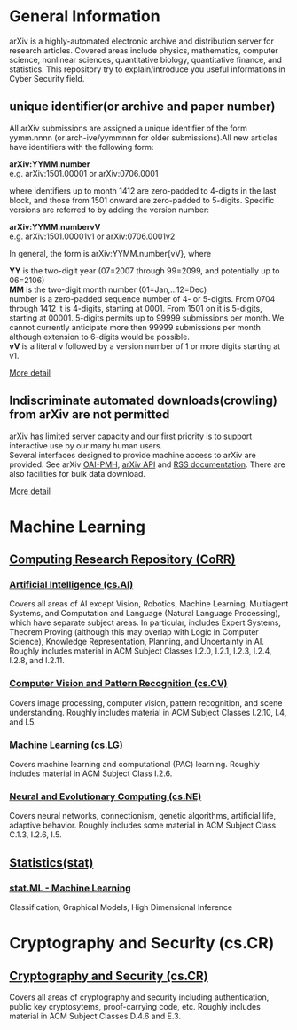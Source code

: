 
# General Information
arXiv is a highly-automated electronic archive and distribution server for research articles. Covered areas include physics, mathematics, computer science, nonlinear sciences, quantitative biology, quantitative finance, and statistics.
This repository try to explain/introduce you useful informations in Cyber Security field.
## unique identifier(or archive and paper number)
All arXiv submissions are assigned a unique identifier of the form yymm.nnnn (or arch-ive/yymmnnn for older submissions).All new articles have identifiers with the following form:

**arXiv:YYMM.number**  
e.g. arXiv:1501.00001 or arXiv:0706.0001

where identifiers up to month 1412 are zero-padded to 4-digits in the last block, and those from 1501 onward are zero-padded to 5-digits. Specific versions are referred to by adding the version number:

**arXiv:YYMM.numbervV**  
e.g. arXiv:1501.00001v1 or arXiv:0706.0001v2

In general, the form is arXiv:YYMM.number{vV}, where

**YY** is the two-digit year (07=2007 through 99=2099, and potentially up to 06=2106)  
**MM** is the two-digit month number (01=Jan,...12=Dec)  
number is a zero-padded sequence number of 4- or 5-digits. From 0704 through 1412 it is 4-digits, starting at 0001. From 1501 on it is 5-digits, starting at 00001. 5-digits permits up to 99999 submissions per month. We cannot currently anticipate more then 99999 submissions per month although extension to 6-digits would be possible.  
**vV** is a literal v followed by a version number of 1 or more digits starting at v1.

[More detail](https://arxiv.org/help/arxiv_identifier)

## Indiscriminate automated downloads(crowling) from arXiv are not permitted
arXiv has limited server capacity and our first priority is to support interactive use by our many human users.  
Several interfaces designed to provide machine access to arXiv are provided. See arXiv [OAI-PMH](https://arxiv.org/help/oa), [arXiv API](https://arxiv.org/help/api/index) and [RSS documentation](https://arxiv.org/help/rss). There are also facilities for bulk data download.

[More detail](https://arxiv.org/help/robots)

# Machine Learning
## [Computing Research Repository (CoRR)](https://arxiv.org/corr/home)
### [Artificial Intelligence (cs.AI)](https://arxiv.org/list/cs.AI/recent)
Covers all areas of AI except Vision, Robotics, Machine Learning, Multiagent Systems, and Computation and Language (Natural Language Processing), which have separate subject areas. In particular, includes Expert Systems, Theorem Proving (although this may overlap with Logic in Computer Science), Knowledge Representation, Planning, and Uncertainty in AI. Roughly includes material in ACM Subject Classes I.2.0, I.2.1, I.2.3, I.2.4, I.2.8, and I.2.11.
### [Computer Vision and Pattern Recognition (cs.CV)](https://arxiv.org/list/cs.CV/recent)
Covers image processing, computer vision, pattern recognition, and scene understanding. Roughly includes material in ACM Subject Classes I.2.10, I.4, and I.5.
### [Machine Learning (cs.LG)](https://arxiv.org/list/cs.LG/recent)
Covers machine learning and computational (PAC) learning. Roughly includes material in ACM Subject Class I.2.6.
### [Neural and Evolutionary Computing (cs.NE)](https://arxiv.org/list/cs.NE/recent)
Covers neural networks, connectionism, genetic algorithms, artificial life, adaptive behavior. Roughly includes some material in ACM Subject Class C.1.3, I.2.6, I.5.
## [Statistics(stat)](https://arxiv.org/archive/stat)
### [stat.ML - Machine Learning](https://arxiv.org/list/stat.ML/recent)
Classification, Graphical Models, High Dimensional Inference

# Cryptography and Security (cs.CR)
## [Cryptography and Security (cs.CR)](https://arxiv.org/list/cs.CR/recent)
Covers all areas of cryptography and security including authentication, public key cryptosytems, proof-carrying code, etc. Roughly includes material in ACM Subject Classes D.4.6 and E.3.
